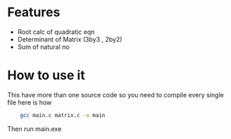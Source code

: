 # Features
- Root calc of quadratic eqn
- Determinant of Matrix (3by3 , 2by2)
- Sum of natural no

# How to use it

This have more than one source code so you need to compile every single file here is how
```bash
    gcc main.c matrix.c -o main
```
Then run main.exe

